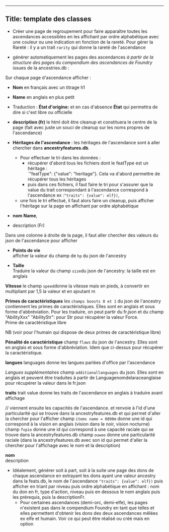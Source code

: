 ----
Title: template des classes
---
- Créer une page de regroupement pour faire apparaître toutes les ascendances accessibles en les affichant par ordre alphabétique avec une couleur ou une indication en fonction de la rareté. Pour gérer la Rareté : il y a un trait `rarity` qui donne la rareté de l'ascendance

- générer automatiquement les pages des ascendances *à partir de la structure des pages du compendium des ascendances de Foundry* issues de la ancestries.db :

Sur chaque page d'ascendance afficher :
- **Nom** en français avec un titrage h1
- **Name** en anglais en plus petit
- Traduction : **État d'origine:** et en cas d'absence **État** qui permettra de dire si c'est libre ou officielle 

- **description (fr)** le html doit être cleanup et constituera le centre de la page (fait avec juste un souci de cleanup sur les noms propres de l'ascendance)

- **Héritages de l'ascendance** :
les héritages de l'ascendance sont à aller chercher dans **ancestryfeatures.db**.
    - Pour effectuer le tri dans les données :
       - récupérer d'abord tous les fichiers dont le featType est un héritage :  
       `"featType": {"value": "heritage"}. Cela va d'abord permettre de récupérer tous les héritages 
       - puis dans ces fichiers, il faut faire le tri pour s'assurer que la value du trait correspondant à l'ascendance correspond à l'ascendance ex :`"traits": {value": elf})`,
    - une fois le tri effectué, il faut alors faire un cleanup, puis afficher l'héritage sur la page en affichant par ordre alphabétique  

- **nom** **Name**, 
- description (Fr) 

Dans une colonne à droite de la page, il faut aller chercher des valeurs du json de l'ascendance pour afficher  
- **Points de vie**  
afficher la valeur du champ de `hp` du json de l'ancestry 
 
- **Taille**  
Traduire la valeur du champ `size`du json de l'ancestry: la taille est en anglais

**Vitesse**
le champ `speed`donne la vitesse mais en pieds, à convertir en multipliant par 1,5 la valeur et en ajoutant m

**Primes de caractéristiques**
les `champs boosts 0 et 1` du json de l'ancestry contiennent les primes de caractéristiques. Elles sont en anglais et sous forme d'abbréviation. Pour les traduire, on peut partir du fr.json et du champ "AbilityXxx" "AbilityStr": pour Str pour récupérer la valeur Force.  
Prime de caractéristique libre

NB (voir pour l'humain qui dispose de deux primes de caractéristique libre)

**Pénalité de caractéristique**
champ `flaws` du json de l'ancestry. Elles sont en anglais et sous forme d'abbréviation. Idem que ci-dessus pour récupérer la caractéristique. 

**langues** languages donne les langues parlées d'office par l'ascendance

*Langues supplémentaires* champ `additionallanguages` du json. Elles sont en anglais et peuvent être traduites à partir de Languagenomdelaraceanglaise pour récupérer la valeur dans le fr.json  

**traits**
trait value donne les traits de l'ascendance en anglais à traduire avant affichage 


// viennent ensuite les capacités de l'ascendance. et renvoie à l'id d'une particularité qui se trouve dans la ancestryfeatures.db et qui permet d'aller la chercher pour l'afficher
champ `items name = 0898m` donne une id qui correspond à la vision en anglais (vision dans le noir, vision nocturne)
champ `fvpio` donne une id qui correspond à une capacité raciale qui se trouve dans la ancestryfeatures.db
champ `ouwoo` donne une particularité raciale (dans la ancestryfeatures.db avec son id qui permet d'aller la chercher pour l'affichage avec le nom et la description) 

**nom**  
description


    
- Idéalement, générer soit à part, soit à la suite une page des dons de chaque ascendance en extrayant les dons ayant une valeur ancestry dans la feats.db, le nom de l'ascendance `"traits": {value": elf})` puis afficher en triant par niveau puis ordre alphabétique en affichant : nom du don en fr, type d'action, niveau puis en dessous le nom anglais puis les prérequis, puis la descriptionFr. 
    - Pour certaines ascendances (demi-orc, demi-elfe), les pages n'existent pas dans le compendium Foundry en tant que telles et elles permettent d'obtenir les dons des deux ascendances mêlées ex elfe et humain. Voir ce qui peut être réalisé ou créé mais en option
